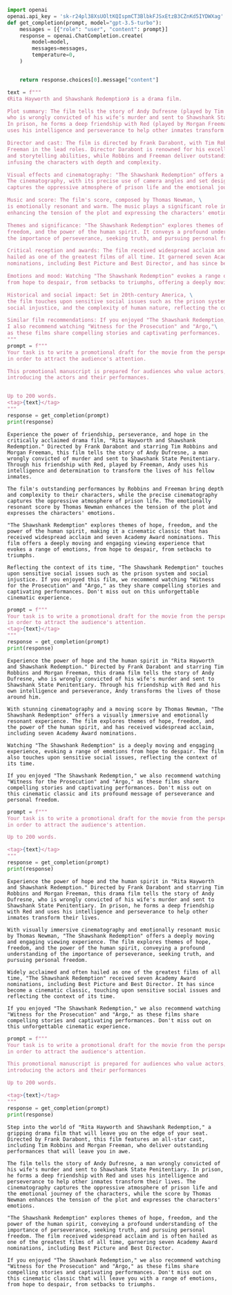 ```python
import openai
openai.api_key = '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'
def get_completion(prompt, model="gpt-3.5-turbo"):
    messages = [{"role": "user", "content": prompt}]
    response = openai.ChatCompletion.create(
        model=model,
        messages=messages,
        temperature=0,
    )


    return response.choices[0].message["content"]
```


```python
text = f"""
《Rita Hayworth and Shawshank Redemption》 is a drama film.

Plot summary: The film tells the story of Andy Dufresne (played by Tim Robbins), \
who is wrongly convicted of his wife's murder and sent to Shawshank State Penitentiary.\
In prison, he forms a deep friendship with Red (played by Morgan Freeman) and \
uses his intelligence and perseverance to help other inmates transform their lives.

Director and cast: The film is directed by Frank Darabont, with Tim Robbins and Morgan \
Freeman in the lead roles. Director Darabont is renowned for his excellent directing skills \
and storytelling abilities, while Robbins and Freeman deliver outstanding performances, \
infusing the characters with depth and complexity.

Visual effects and cinematography: "The Shawshank Redemption" offers a visually immersive experience. \
The cinematography, with its precise use of camera angles and set design, \
captures the oppressive atmosphere of prison life and the emotional journey of the characters.

Music and score: The film's score, composed by Thomas Newman, \
is emotionally resonant and warm. The music plays a significant role in the film, \
enhancing the tension of the plot and expressing the characters' emotions.

Themes and significance: "The Shawshank Redemption" explores themes of hope, \
freedom, and the power of the human spirit. It conveys a profound understanding of \
the importance of perseverance, seeking truth, and pursuing personal freedom.

Critical reception and awards: The film received widespread acclaim and is often \
hailed as one of the greatest films of all time. It garnered seven Academy Award \
nominations, including Best Picture and Best Director, and has since become a cinematic classic.

Emotions and mood: Watching "The Shawshank Redemption" evokes a range of emotions, \
from hope to despair, from setbacks to triumphs, offering a deeply moving and engaging viewing experience.

Historical and social impact: Set in 20th-century America, \
the film touches upon sensitive social issues such as the prison system, \
social injustice, and the complexity of human nature, reflecting the context of its time.

Similar film recommendations: If you enjoyed "The Shawshank Redemption," \
I also recommend watching "Witness for the Prosecution" and "Argo,"\
as these films share compelling stories and captivating performances.
"""
prompt = f"""
Your task is to write a promotional draft for the movie from the perspective of the promotional side,\
in order to attract the audience's attention.

This promotional manuscript is prepared for audiences who value actors, \
introducing the actors and their performances.


Up to 200 words.
<tag>{text}</tag>
"""
response = get_completion(prompt)
print(response)
```

    Experience the power of friendship, perseverance, and hope in the critically acclaimed drama film, "Rita Hayworth and Shawshank Redemption." Directed by Frank Darabont and starring Tim Robbins and Morgan Freeman, this film tells the story of Andy Dufresne, a man wrongly convicted of murder and sent to Shawshank State Penitentiary. Through his friendship with Red, played by Freeman, Andy uses his intelligence and determination to transform the lives of his fellow inmates.
    
    The film's outstanding performances by Robbins and Freeman bring depth and complexity to their characters, while the precise cinematography captures the oppressive atmosphere of prison life. The emotionally resonant score by Thomas Newman enhances the tension of the plot and expresses the characters' emotions.
    
    "The Shawshank Redemption" explores themes of hope, freedom, and the power of the human spirit, making it a cinematic classic that has received widespread acclaim and seven Academy Award nominations. This film offers a deeply moving and engaging viewing experience that evokes a range of emotions, from hope to despair, from setbacks to triumphs.
    
    Reflecting the context of its time, "The Shawshank Redemption" touches upon sensitive social issues such as the prison system and social injustice. If you enjoyed this film, we recommend watching "Witness for the Prosecution" and "Argo," as they share compelling stories and captivating performances. Don't miss out on this unforgettable cinematic experience.
    


```python
prompt = f"""
Your task is to write a promotional draft for the movie from the perspective of the promotional side,\
in order to attract the audience's attention.
<tag>{text}</tag>
"""
response = get_completion(prompt)
print(response)
```

    Experience the power of hope and the human spirit in "Rita Hayworth and Shawshank Redemption." Directed by Frank Darabont and starring Tim Robbins and Morgan Freeman, this drama film tells the story of Andy Dufresne, who is wrongly convicted of his wife's murder and sent to Shawshank State Penitentiary. Through his friendship with Red and his own intelligence and perseverance, Andy transforms the lives of those around him.
    
    With stunning cinematography and a moving score by Thomas Newman, "The Shawshank Redemption" offers a visually immersive and emotionally resonant experience. The film explores themes of hope, freedom, and the power of the human spirit, and has received widespread acclaim, including seven Academy Award nominations.
    
    Watching "The Shawshank Redemption" is a deeply moving and engaging experience, evoking a range of emotions from hope to despair. The film also touches upon sensitive social issues, reflecting the context of its time.
    
    If you enjoyed "The Shawshank Redemption," we also recommend watching "Witness for the Prosecution" and "Argo," as these films share compelling stories and captivating performances. Don't miss out on this cinematic classic and its profound message of perseverance and personal freedom.
    


```python
prompt = f"""
Your task is to write a promotional draft for the movie from the perspective of the promotional side,\
in order to attract the audience's attention.

Up to 200 words.

<tag>{text}</tag>
"""
response = get_completion(prompt)
print(response)
```

    Experience the power of hope and the human spirit in "Rita Hayworth and Shawshank Redemption." Directed by Frank Darabont and starring Tim Robbins and Morgan Freeman, this drama film tells the story of Andy Dufresne, who is wrongly convicted of his wife's murder and sent to Shawshank State Penitentiary. In prison, he forms a deep friendship with Red and uses his intelligence and perseverance to help other inmates transform their lives.
    
    With visually immersive cinematography and emotionally resonant music by Thomas Newman, "The Shawshank Redemption" offers a deeply moving and engaging viewing experience. The film explores themes of hope, freedom, and the power of the human spirit, conveying a profound understanding of the importance of perseverance, seeking truth, and pursuing personal freedom.
    
    Widely acclaimed and often hailed as one of the greatest films of all time, "The Shawshank Redemption" received seven Academy Award nominations, including Best Picture and Best Director. It has since become a cinematic classic, touching upon sensitive social issues and reflecting the context of its time.
    
    If you enjoyed "The Shawshank Redemption," we also recommend watching "Witness for the Prosecution" and "Argo," as these films share compelling stories and captivating performances. Don't miss out on this unforgettable cinematic experience.
    


```python
prompt = f"""
Your task is to write a promotional draft for the movie from the perspective of the promotional side,\
in order to attract the audience's attention.

This promotional manuscript is prepared for audiences who value actors, \
introducing the actors and their performances

Up to 200 words.

<tag>{text}</tag>
"""
response = get_completion(prompt)
print(response)
```

    Step into the world of "Rita Hayworth and Shawshank Redemption," a gripping drama film that will leave you on the edge of your seat. Directed by Frank Darabont, this film features an all-star cast, including Tim Robbins and Morgan Freeman, who deliver outstanding performances that will leave you in awe.
    
    The film tells the story of Andy Dufresne, a man wrongly convicted of his wife's murder and sent to Shawshank State Penitentiary. In prison, he forms a deep friendship with Red and uses his intelligence and perseverance to help other inmates transform their lives. The cinematography captures the oppressive atmosphere of prison life and the emotional journey of the characters, while the score by Thomas Newman enhances the tension of the plot and expresses the characters' emotions.
    
    "The Shawshank Redemption" explores themes of hope, freedom, and the power of the human spirit, conveying a profound understanding of the importance of perseverance, seeking truth, and pursuing personal freedom. The film received widespread acclaim and is often hailed as one of the greatest films of all time, garnering seven Academy Award nominations, including Best Picture and Best Director.
    
    If you enjoyed "The Shawshank Redemption," we also recommend watching "Witness for the Prosecution" and "Argo," as these films share compelling stories and captivating performances. Don't miss out on this cinematic classic that will leave you with a range of emotions, from hope to despair, from setbacks to triumphs.
    

